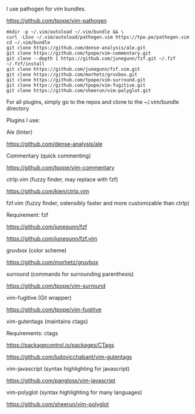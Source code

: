 I use pathogen for vim bundles.

https://github.com/tpope/vim-pathogen

```
mkdir -p ~/.vim/autoload ~/.vim/bundle && \
curl -LSso ~/.vim/autoload/pathogen.vim https://tpo.pe/pathogen.vim
cd ~/.vim/bundle
git clone https://github.com/dense-analysis/ale.git
git clone https://github.com/tpope/vim-commentary.git
git clone --depth 1 https://github.com/junegunn/fzf.git ~/.fzf
~/.fzf/install
git clone https://github.com/junegunn/fzf.vim.git
git clone https://github.com/morhetz/gruvbox.git
git clone https://github.com/tpope/vim-surround.git
git clone https://github.com/tpope/vim-fugitive.git
git clone https://github.com/sheerun/vim-polyglot.git
```

For all plugins, simply go to the repos and clone to the ~/.vim/bundle directory

Plugins I use:

Ale (linter)

https://github.com/dense-analysis/ale

Commentary (quick commenting)

https://github.com/tpope/vim-commentary

ctrlp.vim (fuzzy finder, may replace with fzf)

https://github.com/kien/ctrlp.vim

fzf.vim (fuzzy finder, ostensibly faster and more customizable than ctrlp)

Requirement: fzf

https://github.com/junegunn/fzf

https://github.com/junegunn/fzf.vim

gruvbox (color scheme)

https://github.com/morhetz/gruvbox

surround (commands for surrounding parenthesis)

https://github.com/tpope/vim-surround

vim-fugitive (Git wrapper)

https://github.com/tpope/vim-fugitive

vim-gutentags (maintains ctags)

Requirements: ctags

https://packagecontrol.io/packages/CTags

https://github.com/ludovicchabant/vim-gutentags

vim-javascript (syntax highlighting for javascript)

https://github.com/pangloss/vim-javascript

vim-polyglot (syntax highlighting for many languages)

https://github.com/sheerun/vim-polyglot

